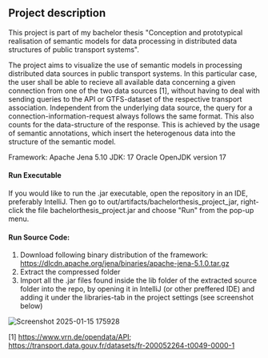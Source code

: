 ## Project description
 
This project is part of my bachelor thesis "Conception and prototypical realisation of semantic models for data processing in distributed data structures of public transport systems".

The project aims to visualize the use of semantic models in processing distributed data sources in public transport systems. 
In this particular case, the user shall be able to recieve all available data concerning a given connection from one of the two data sources [1], without having to deal with sending queries to the API or GTFS-dataset of the respective transport association.
Independent from the underlying data source, the query for a connection-information-request always follows the same format. This also counts for the data-structure of the response. 
This is achieved by the usage of semantic annotations, which insert the heterogenous data into the structure of the semantic model.

Framework: Apache Jena 5.10
JDK: 17 Oracle OpenJDK version 17

#### Run Executable
If you would like to run the .jar executable, open the repository in an IDE, preferably IntelliJ.
Then go to out/artifacts/bachelorthesis_project_jar, right-click the file bachelorthesis_project.jar and choose "Run" from the pop-up menu.

#### Run Source Code: 
1. Download following binary distribution of the framework: https://dlcdn.apache.org/jena/binaries/apache-jena-5.1.0.tar.gz
2. Extract the compressed folder
3. Import all the .jar files found inside the lib folder of the extracted source folder into the repo, by opening it in IntelliJ (or other preffered IDE) and adding it under the libraries-tab in the project settings (see screenshot below)

![Screenshot 2025-01-15 175928](https://github.com/user-attachments/assets/b7483bbb-e85b-4a51-b752-c33884ebe69d)



[1] https://www.vrn.de/opendata/API; https://transport.data.gouv.fr/datasets/fr-200052264-t0049-0000-1 

